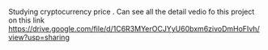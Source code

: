 Studying cryptocurrency price .
Can see all the detail vedio fo this project on this link    
https://drive.google.com/file/d/1C6R3MYerOCJYyU60bxm6zivoDmHoFIvh/view?usp=sharing

